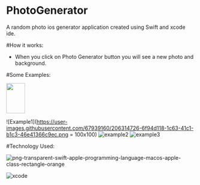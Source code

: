 # PhotoGenerator
A random photo ios generator application created using Swift and xcode ide. 

#How it works: 
- When you click on Photo Generator button you will see a new photo and background. 

#Some Examples: 

<img src="https://user-images.githubusercontent.com/67939160/206314726-6f94d118-1c63-41c1-b1c3-46e41366c9ec.png" width="50" height="80">

![Example1](https://user-images.githubusercontent.com/67939160/206314726-6f94d118-1c63-41c1-b1c3-46e41366c9ec.png = 100x100)
![example2](https://user-images.githubusercontent.com/67939160/206314744-a530b4c5-5825-42d9-b55c-a4ea16055d23.png)
![example3](https://user-images.githubusercontent.com/67939160/206314751-58b5e70d-6de3-4401-8b88-e6913ed66219.png)


#Technology Used: 

![png-transparent-swift-apple-programming-language-macos-apple-class-rectangle-orange](https://user-images.githubusercontent.com/67939160/206314958-a9e986f5-2378-4432-ace0-762160f34822.png)

![xcode](https://user-images.githubusercontent.com/67939160/206314818-1da08c82-9bed-4c63-9057-9c56d8f9961c.png)

